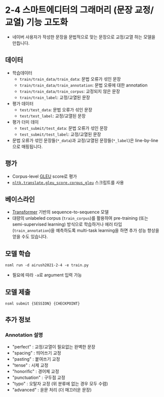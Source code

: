 # 2-4 스마트에디터의 그래머리 (문장 교정/교열) 기능 고도화

- 네이버 사용자가 작성한 문장을 문법적으로 맞는 문장으로 교정/교열 하는 모델을 만듭니다.


## 데이터
- 학습데이터
  * `train/train_data/train_data`: 문법 오류가 섞인 문장
  * `train/train_data/train_annotation`: 문법 오류에 대한 annotation
  * `train/train_data/train_corpus`: 교정되지 않은 문장
  * `train/train_label`: 교정/교열된 문장
- 평가 데이터
  * `test/test_data`: 문법 오류가 섞인 문장
  * `test/test_label`: 교정/교열된 문장
- 평가 더미 데이 
  * `test_submit/test_data`: 문법 오류가 섞인 문장
  * `test_submit/test_label`: 교정/교열된 문장
- 문법 오류가 섞인 문장들(`*_data`)과 교정/교열된 문장들(`*_label`)은 line-by-line으로 매핑됩니다.


## 평가
- Corpus-level [GLEU](https://www.aclweb.org/anthology/P07-1044/) score로 평가 
- [`nltk.translate.gleu_score.corpus_gleu`](https://www.nltk.org/_modules/nltk/translate/gleu_score.html) 스크립트를 사용


## 베이스라인
- [Transformer](https://arxiv.org/abs/1706.03762) 기반의 sequence-to-sequence 모델
- 대량의 unlabeled corpus (`train_corpus`)를 활용하여 pre-training (또는 semi-supervised learning) 방식으로 학습하거나 에러 타입 (`train_annotation`)을 예측하도록 multi-task learning을 하면 추가 성능 향상을 얻을 수도 있습니다.  


## 모델 학습
```
nsml run -d airush2021-2-4 -e train.py
``` 
- 필요에 따라 `-a`로 argument 입력 가능


## 모델 제출
```
nsml submit {SESSION} {CHECKPOINT}
```

## 추가 정보

### Annotation 설명

- "perfect" : 교정/교열이 필요없는 완벽한 문장
- "spacing" : 띄어쓰기 교정
- "pasting" : 붙여쓰기 교정
- "tense" : 시제 교정
- "honorific" : 경어체 교정
- "punctuation" : 구두점 교정
- "typo" : 오탈자 교정 (위 분류에 없는 경우 모두 수렴)
- "advanced" : 윤문 처리 (더 매끄러운 문장)
